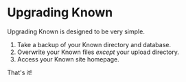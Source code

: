 # Upgrading Known

Upgrading Known is designed to be very simple.

1. Take a backup of your Known directory and database.
2. Overwrite your Known files _except_ your upload directory.
3. Access your Known site homepage.

That's it!